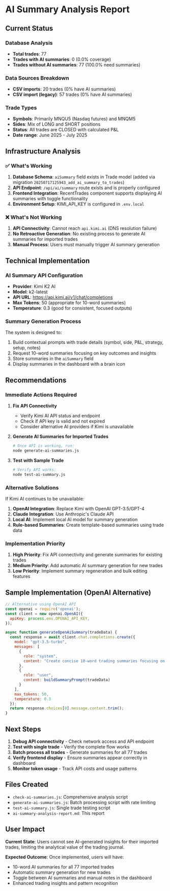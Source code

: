 # AI Summary Analysis Report

## Current Status

### Database Analysis
- **Total trades**: 77
- **Trades with AI summaries**: 0 (0.0% coverage)
- **Trades without AI summaries**: 77 (100.0% need summaries)

### Data Sources Breakdown
- **CSV imports**: 20 trades (0% have AI summaries)
- **CSV import (legacy)**: 57 trades (0% have AI summaries)

### Trade Types
- **Symbols**: Primarily MNQU5 (Nasdaq futures) and MNQM5
- **Sides**: Mix of LONG and SHORT positions
- **Status**: All trades are CLOSED with calculated P&L
- **Date range**: June 2025 - July 2025

## Infrastructure Analysis

### ✅ What's Working
1. **Database Schema**: `aiSummary` field exists in Trade model (added via migration `20250717125943_add_ai_summary_to_trades`)
2. **API Endpoint**: `/api/ai/summary` route exists and is properly configured
3. **Frontend Integration**: RecentTrades component supports displaying AI summaries with toggle functionality
4. **Environment Setup**: KIMI_API_KEY is configured in `.env.local`

### ❌ What's Not Working
1. **API Connectivity**: Cannot reach `api.kimi.ai` (DNS resolution failure)
2. **No Retroactive Generation**: No existing process to generate AI summaries for imported trades
3. **Manual Process**: Users must manually trigger AI summary generation

## Technical Implementation

### AI Summary API Configuration
- **Provider**: Kimi K2 AI
- **Model**: k2-latest
- **API URL**: https://api.kimi.ai/v1/chat/completions
- **Max Tokens**: 50 (appropriate for 10-word summaries)
- **Temperature**: 0.3 (good for consistent, focused outputs)

### Summary Generation Process
The system is designed to:
1. Build contextual prompts with trade details (symbol, side, P&L, strategy, setup, notes)
2. Request 10-word summaries focusing on key outcomes and insights
3. Store summaries in the `aiSummary` field
4. Display summaries in the dashboard with a brain icon

## Recommendations

### Immediate Actions Required

1. **Fix API Connectivity**
   - Verify Kimi AI API status and endpoint
   - Check if API key is valid and not expired
   - Consider alternative AI providers if Kimi is unavailable

2. **Generate AI Summaries for Imported Trades**
   ```bash
   # Once API is working, run:
   node generate-ai-summaries.js
   ```

3. **Test with Sample Trade**
   ```bash
   # Verify API works:
   node test-ai-summary.js
   ```

### Alternative Solutions

If Kimi AI continues to be unavailable:

1. **OpenAI Integration**: Replace Kimi with OpenAI GPT-3.5/GPT-4
2. **Claude Integration**: Use Anthropic's Claude API
3. **Local AI**: Implement local AI model for summary generation
4. **Rule-based Summaries**: Create template-based summaries using trade data

### Implementation Priority

1. **High Priority**: Fix API connectivity and generate summaries for existing trades
2. **Medium Priority**: Add automatic AI summary generation for new trades
3. **Low Priority**: Implement summary regeneration and bulk editing features

## Sample Implementation (OpenAI Alternative)

```javascript
// Alternative using OpenAI API
const openai = require('openai');
const client = new openai.OpenAI({
  apiKey: process.env.OPENAI_API_KEY,
});

async function generateOpenAiSummary(tradeData) {
  const response = await client.chat.completions.create({
    model: "gpt-3.5-turbo",
    messages: [
      {
        role: "system",
        content: "Create concise 10-word trading summaries focusing on outcome and insight."
      },
      {
        role: "user",
        content: buildSummaryPrompt(tradeData)
      }
    ],
    max_tokens: 50,
    temperature: 0.3
  });
  return response.choices[0].message.content.trim();
}
```

## Next Steps

1. **Debug API connectivity** - Check network access and API endpoint
2. **Test with single trade** - Verify the complete flow works
3. **Batch process all trades** - Generate summaries for all 77 trades
4. **Verify frontend display** - Ensure summaries appear correctly in dashboard
5. **Monitor token usage** - Track API costs and usage patterns

## Files Created

- `check-ai-summaries.js`: Comprehensive analysis script
- `generate-ai-summaries.js`: Batch processing script with rate limiting
- `test-ai-summary.js`: Single trade testing script
- `ai-summary-analysis-report.md`: This report

## User Impact

**Current State**: Users cannot see AI-generated insights for their imported trades, limiting the analytical value of the trading journal.

**Expected Outcome**: Once implemented, users will have:
- 10-word AI summaries for all 77 imported trades
- Automatic summary generation for new trades
- Toggle between AI summaries and manual notes in the dashboard
- Enhanced trading insights and pattern recognition